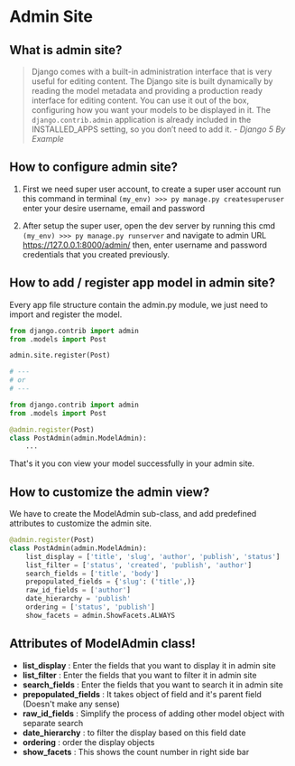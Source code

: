 # Admin Site

## What is admin site?

> Django comes with a built-in administration interface that is very useful for editing content. The
Django site is built dynamically by reading the model metadata and providing a production ready interface for editing content. You can use it out of the box, configuring how you want your models to be displayed in it. The `django.contrib.admin` application is already included in the INSTALLED\_APPS setting, so you don’t need to add it. - _Django 5 By Example_

## How to configure admin site?

1. First we need super user account, to create a super user account run this command in terminal `(my_env) >>> py manage.py createsuperuser` enter your desire username, email and password

2. After setup the super user, open the dev server by running this cmd `(my_env) >>> py manage.py runserver` and navigate to admin URL https://127.0.0.1:8000/admin/ then, enter username and password credentials that you created previously.

## How to add / register app model in admin site?

Every app file structure contain the admin.py module, we just need to import and register the model.

```py
from django.contrib import admin
from .models import Post

admin.site.register(Post)

# ---
# or
# ---

from django.contrib import admin
from .models import Post

@admin.register(Post)
class PostAdmin(admin.ModelAdmin):
    ...
```

That's it you con view your model successfully in your admin site.

## How to customize the admin view?

We have to create the ModelAdmin sub-class, and add predefined attributes to customize the admin site.

```py
@admin.register(Post)
class PostAdmin(admin.ModelAdmin):
    list_display = ['title', 'slug', 'author', 'publish', 'status']
    list_filter = ['status', 'created', 'publish', 'author']
    search_fields = ['title', 'body']
    prepopulated_fields = {'slug': ('title',)}
    raw_id_fields = ['author']
    date_hierarchy = 'publish'
    ordering = ['status', 'publish']
    show_facets = admin.ShowFacets.ALWAYS
```

## Attributes of ModelAdmin class!

- **list_display** : Enter the fields that you want to display it in admin site
- **list_filter** : Enter the fields that you want to filter it in admin site
- **search_fields** : Enter the fields that you want to search it in admin site
- **prepopulated_fields** : It takes object of field and it's parent field (Doesn't make any sense)
- **raw_id_fields** : Simplify the process of adding other model object with separate search
- **date_hierarchy** : to filter the display based on this field date
- **ordering** : order the display objects
- **show_facets** : This shows the count number in right side bar